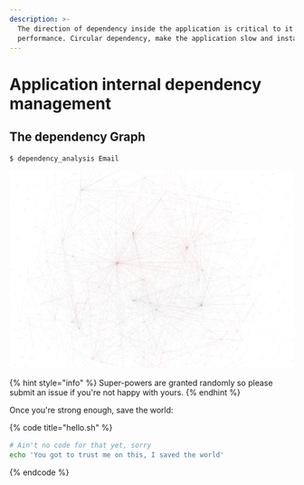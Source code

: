 ```yaml
---
description: >-
  The direction of dependency inside the application is critical to it's
  performance. Circular dependency, make the application slow and instable.
---
```


# Application internal dependency management

## The dependency Graph 

```
$ dependency_analysis Email
```

![](.gitbook/assets/image%20%281%29.png)

{% hint style="info" %}
 Super-powers are granted randomly so please submit an issue if you're not happy with yours.
{% endhint %}

Once you're strong enough, save the world:

{% code title="hello.sh" %}
```bash
# Ain't no code for that yet, sorry
echo 'You got to trust me on this, I saved the world'
```
{% endcode %}




